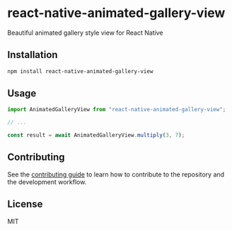 # react-native-animated-gallery-view

Beautiful animated gallery style view for React Native

## Installation

```sh
npm install react-native-animated-gallery-view
```

## Usage

```js
import AnimatedGalleryView from "react-native-animated-gallery-view";

// ...

const result = await AnimatedGalleryView.multiply(3, 7);
```

## Contributing

See the [contributing guide](CONTRIBUTING.md) to learn how to contribute to the repository and the development workflow.

## License

MIT

